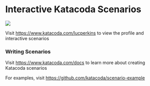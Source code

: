 # Interactive Katacoda Scenarios

[![](http://shields.katacoda.com/katacoda/lucperkins/count.svg)](https://www.katacoda.com/lucperkins "Get your profile on Katacoda.com")

Visit https://www.katacoda.com/lucperkins to view the profile and interactive scenarios

### Writing Scenarios
Visit https://www.katacoda.com/docs to learn more about creating Katacoda scenarios

For examples, visit https://github.com/katacoda/scenario-example
